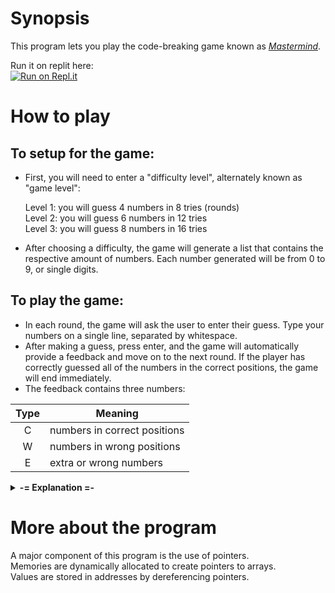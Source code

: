 Synopsis
=======

This program lets you play the code-breaking game known as *[Mastermind](https://en.wikipedia.org/wiki/Mastermind_(board_game))*.

Run it on replit here:<br>
[![Run on Repl.it](https://replit.com/badge/github/MarioChao/Mastermind_Pointers)](https://replit.com/new/github/MarioChao/Mastermind_Pointers)

How to play
=======

To setup for the game:
-------

* First, you will need to enter a "difficulty level", alternately known as "game level":

    Level 1: you will guess 4 numbers in 8 tries (rounds)<br>
    Level 2: you will guess 6 numbers in 12 tries<br>
    Level 3: you will guess 8 numbers in 16 tries

* After choosing a difficulty, the game will generate a list that contains the respective amount of numbers. Each number generated will be from 0 to 9, or single digits.

To play the game:
-------

* In each round, the game will ask the user to enter their guess. Type your numbers on a single line, separated by whitespace.
* After making a guess, press enter, and the game will automatically provide a feedback and move on to the next round.
    If the player has correctly guessed all of the numbers in the correct positions, the game will end immediately.
* The feedback contains three numbers:

| Type          | Meaning                       |
| :-----------: | ----------------------------- |
| C             | numbers in correct positions  |
| W             | numbers in wrong positions    |
| E             | extra or wrong numbers        |

<details>
    <summary><strong>-= Explanation =-</strong></summary>

> "C" (numbers in correct positions):
>
> This denotes how many numbers in your guess are in the correct position in the list.

> "W" (numbers in wrong positions):
>
> This denotes how many numbers in your guess exist in the list, but are not in the correct position.
>
> **Notice:** For duplicates, the extra amount of numbers will be instead counted in "E" as extra. For example, if the list is "1 3 3 7" and you guessed "1 1 1 1", "C" will be 1, "W" will be 0, and "E" will be 3 (the three 1s at 2nd, 3rd, and 4th position are extra).

> "E" (extra or wrong numbers):
>
> This denoates the number of extra or wrong numbers in your guess. This represents the remaining numbers in the guess after excluding the "C" and "W"s.

</details>

More about the program
=======

A major component of this program is the use of pointers.<br>
Memories are dynamically allocated to create pointers to arrays.<br>
Values are stored in addresses by dereferencing pointers.